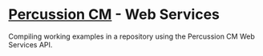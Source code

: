 [Percussion CM](http://percussion.com) - Web Services
=====================================================

Compiling working examples in a repository using the Percussion CM Web
Services API.
